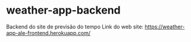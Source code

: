 # weather-app-backend
Backend do site de previsão do tempo
Link do web site:
https://weather-app-ale-frontend.herokuapp.com/
